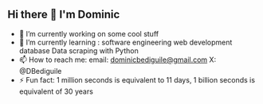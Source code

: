 ## Hi there 👋 I'm Dominic 

- 🔭 I’m currently working on some cool stuff
- 🌱 I’m currently learning : 
  software engineering 
  web development
  database
  Data scraping with Python
- 📫 How to reach me: 
  email: dominicbediguile@gmail.com
  X: @DBediguile
- ⚡ Fun fact: 1 million seconds is equivalent to 11 days, 1 billion seconds is equivalent of 30 years

